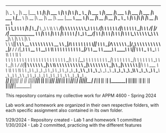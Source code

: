  _____ ______   ________  _________  _________  ___  ___  _______   ___       __           _____ ______   _______   ________   _______   ________   ________  _______   ________                      ________  ________  ________  ________   _________  _______              ________  ________  ________  _____ ______           ___   ___  ________  ________  ________     
|\   _ \  _   \|\   __  \|\___   ___\\___   ___\\  \|\  \|\  ___ \ |\  \     |\  \        |\   _ \  _   \|\  ___ \ |\   ___  \|\  ___ \ |\   ___  \|\   ___ \|\  ___ \ |\_____  \                    |\   __  \|\   __  \|\   __  \|\   ___  \|\___   ___\\  ___ \            |\   __  \|\   __  \|\   __  \|\   _ \  _   \        |\  \ |\  \|\   ____\|\   __  \|\   __  \    
\ \  \\\__\ \  \ \  \|\  \|___ \  \_\|___ \  \_\ \  \\\  \ \   __/|\ \  \    \ \  \       \ \  \\\__\ \  \ \   __/|\ \  \\ \  \ \   __/|\ \  \\ \  \ \  \_|\ \ \   __/| \|___/  /| ____________      \ \  \|\  \ \  \|\  \ \  \|\  \ \  \\ \  \|___ \  \_\ \   __/|           \ \  \|\  \ \  \|\  \ \  \|\  \ \  \\\__\ \  \       \ \  \\_\  \ \  \___|\ \  \|\  \ \  \|\  \   
 \ \  \\|__| \  \ \   __  \   \ \  \     \ \  \ \ \   __  \ \  \_|/_\ \  \  __\ \  \       \ \  \\|__| \  \ \  \_|/_\ \  \\ \  \ \  \_|/_\ \  \\ \  \ \  \ \\ \ \  \_|/__   /  / /|\____________\     \ \   __  \ \   ____\ \  \\\  \ \  \\ \  \   \ \  \ \ \  \_|/__          \ \   __  \ \   ____\ \   ____\ \  \\|__| \  \       \ \______  \ \  \____\ \  \\\  \ \  \\\  \  
  \ \  \    \ \  \ \  \ \  \   \ \  \     \ \  \ \ \  \ \  \ \  \_|\ \ \  \|\__\_\  \       \ \  \    \ \  \ \  \_|\ \ \  \\ \  \ \  \_|\ \ \  \\ \  \ \  \_\\ \ \  \_|\ \ /  /_/_\|____________|      \ \  \ \  \ \  \___|\ \  \\\  \ \  \\ \  \   \ \  \ \ \  \_|\ \          \ \  \ \  \ \  \___|\ \  \___|\ \  \    \ \  \       \|_____|\  \ \  ___  \ \  \\\  \ \  \\\  \ 
   \ \__\    \ \__\ \__\ \__\   \ \__\     \ \__\ \ \__\ \__\ \_______\ \____________\       \ \__\    \ \__\ \_______\ \__\\ \__\ \_______\ \__\\ \__\ \_______\ \_______\\________\                   \ \__\ \__\ \__\    \ \_______\ \__\\ \__\   \ \__\ \ \_______\          \ \__\ \__\ \__\    \ \__\    \ \__\    \ \__\             \ \__\ \_______\ \_______\ \_______\
    \|__|     \|__|\|__|\|__|    \|__|      \|__|  \|__|\|__|\|_______|\|____________|        \|__|     \|__|\|_______|\|__| \|__|\|_______|\|__| \|__|\|_______|\|_______|\|_______|                    \|__|\|__|\|__|     \|_______|\|__| \|__|    \|__|  \|_______|           \|__|\|__|\|__|     \|__|     \|__|     \|__|              \|__|\|_______|\|_______|\|_______|
                                                                                                                                                                                                                                                                                                                                                                                                                                                                                                                                                                                                                                                                                                                                                             
                                                                                                                                                                                                                                                                                                                                                                             
This repository contains my collective work for APPM 4600 - Spring 2024

Lab work and homework are organized in their own respective folders, with each specific assignment also contained in its own folder.

1/29/2024 - Repository created - Lab 1 and homework 1 committed
1/30/2024 - Lab 2 committed, practicing with the different features
